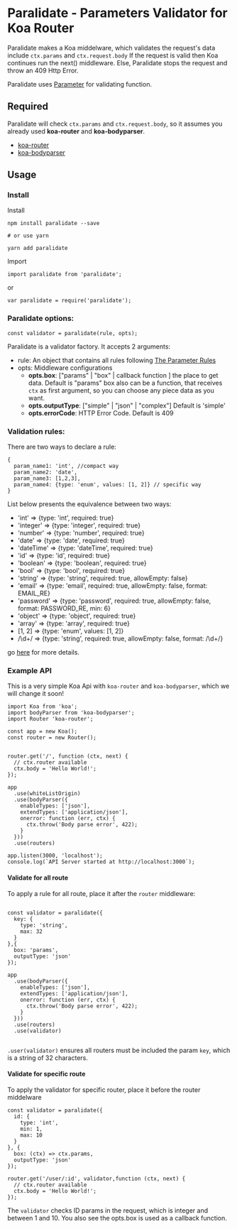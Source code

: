 # Paralidate - Parameters Validator for Koa Router

Paralidate makes a Koa middelware, which validates the request's data include `ctx.params` and `ctx.request.body`
If the request is valid then Koa continues run the next() middleware.
Else, Paralidate stops the request and throw an 409 Http Error.

Paralidate uses [Parameter](https://github.com/node-modules/parameter) for validating function.

## Required
Paralidate will check `ctx.params` and `ctx.request.body`, so it assumes you already used **koa-router** and **koa-bodyparser**. 
- [koa-router](https://github.com/alexmingoia/koa-router)
- [koa-bodyparser](https://github.com/koajs/bodyparser)

## Usage

### Install

Install 
```shell
npm install paralidate --save

# or use yarn

yarn add paralidate
```

Import
```ES6
import paralidate from 'paralidate';
```
or 
```ES5
var paralidate = require('paralidate');
```

### Paralidate options:

```ES6
const validator = paralidate(rule, opts);
```

Paralidate is a validator factory. It accepts 2 arguments:
- rule: An object that contains all rules following [The Parameter Rules](https://github.com/node-modules/parameter)
- opts: Middleware configurations
  + **opts.box**: ["params" | "box" | callback function ] the place to get data. Default is "params"
    box also can be a function, that receives `ctx` as first argument, so you can choose any piece data as you want.
  + **opts.outputType**: ["simple" | "json" | "complex"] Default is 'simple'
  + **opts.errorCode**: HTTP Error Code. Default is 409

### Validation rules:

 There are two ways to declare a rule:
```ES
{
  param_name1: 'int', //compact way
  param_name2: 'date',
  param_name3: [1,2,3],
  param_name4: {type: 'enum', values: [1, 2]} // specific way
}
```

List below presents the equivalence between two ways:
  - 'int' => {type: 'int', required: true}
  - 'integer' => {type: 'integer', required: true}
  - 'number' => {type: 'number', required: true}
  - 'date' => {type: 'date', required: true}
  - 'dateTime' => {type: 'dateTime', required: true}
  - 'id' => {type: 'id', required: true}
  - 'boolean' => {type: 'boolean', required: true}
  - 'bool' => {type: 'bool', required: true}
  - 'string' => {type: 'string', required: true, allowEmpty: false}
  - 'email' => {type: 'email', required: true, allowEmpty: false, format: EMAIL_RE}
  - 'password' => {type: 'password', required: true, allowEmpty: false, format: PASSWORD_RE, min: 6}
  - 'object' => {type: 'object', required: true}
  - 'array' => {type: 'array', required: true}
  - [1, 2] => {type: 'enum', values: [1, 2]}
  - /\d+/ => {type: 'string', required: true, allowEmpty: false, format: /\d+/}

  go [here](https://github.com/node-modules/parameter) for more details.

### Example API
This is a very simple Koa Api with `koa-router` and `koa-bodyparser`, which we will change it soon!

```es6
import Koa from 'koa';
import bodyParser from 'koa-bodyparser';
import Router 'koa-router';

const app = new Koa();
const router = new Router();


router.get('/', function (ctx, next) {
  // ctx.router available
  ctx.body = 'Hello World!';
});

app
  .use(whiteListOrigin)
  .use(bodyParser({
    enableTypes: ['json'],
    extendTypes: ['application/json'],
    onerror: function (err, ctx) {
      ctx.throw('Body parse error', 422);
    }
  }))
  .use(routers)

app.listen(3000, 'localhost');
console.log(`API Server started at http://localhost:3000`);
```

#### Validate for all route
To apply a rule for all route, place it after the `router` middleware:

```ES6

const validator = paralidate({
  key: {
    type: 'string',
    max: 32
  }
},{
  box: 'params',
  outputType: 'json'
});

app
  .use(bodyParser({
    enableTypes: ['json'],
    extendTypes: ['application/json'],
    onerror: function (err, ctx) {
      ctx.throw('Body parse error', 422);
    }
  }))
  .use(routers)
  .use(validator)


```

`.user(validator)` ensures all routers must be included the param `key`, which is a string of 32 characters.

#### Validate for specific route

To apply the validator for specific router, place it before the router middelware 

```ES6
const validator = paralidate({
  id: {
    type: 'int',
    min: 1,
    max: 10
  }
}, {
  box: (ctx) => ctx.params,
  outputType: 'json'
});

router.get('/user/:id', validator,function (ctx, next) {
  // ctx.router available
  ctx.body = 'Hello World!';
});
```

The `validator` checks ID params in the request, which is integer and between 1 and 10.
You also see the opts.box is used as a callback function.

